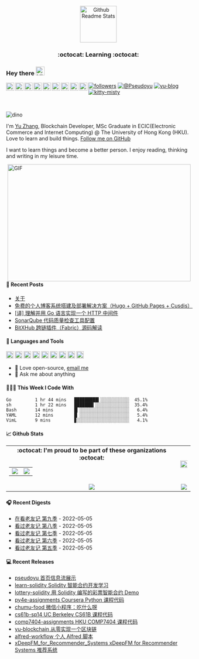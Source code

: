 <p align="center">
 <img width="100px" src="https://cdn.jsdelivr.net/gh/pseudoyu/image-hosting@master/images/profile_logo.svg" align="center" alt="Github Readme Stats" />
 <h3 align="center">:octocat: Learning :octocat:</h3>
</p>

### Hey there <img src='https://cdn.jsdelivr.net/gh/pseudoyu/image-hosting@master/images/hey.gif' alt='Hi' width="24"/> 
<a href="https://github.com/pseudoyu">
  <img align="left" alt="Yu's LinkdeIn" width="22px" src="https://cdn.jsdelivr.net/npm/simple-icons@3.13.0/icons/github.svg" />
</a>
<a href="https://leetcode-cn.com/u/pseudoyu/">
  <img align="left" alt="Yu's LeetCode" width="22px" src="https://cdn.jsdelivr.net/npm/simple-icons@3.13.0/icons/leetcode.svg" />
</a>
<a href="https://www.linkedin.com/in/pseudoyu/">
  <img align="left" alt="Yu's LinkdeIn" width="22px" src="https://cdn.jsdelivr.net/npm/simple-icons@v3/icons/linkedin.svg" />
</a>
<a href="https://www.coursera.org/user/ffe947f087d1f63b161c3fcb310a6578">
  <img align="left" alt="Yu's Coursera" width="22px" src="https://cdn.jsdelivr.net/npm/simple-icons@3.13.0/icons/coursera.svg"/>
</a>
<a href="https://medium.com/@pseudoyu">
  <img align="left" alt="Yu's Medium" width="22px" src="https://cdn.jsdelivr.net/npm/simple-icons@v3/icons/medium.svg"/>
</a>
<a href="https://www.goodreads.com/user/show/121369734-yu-zhang">
  <img align="left" alt="Yu's Goodreads" width="22px" src="https://cdn.jsdelivr.net/npm/simple-icons@3.13.0/icons/goodreads.svg" />
</a>
<a href="https://www.facebook.com/pseudoyuzhang">
  <img align="left" alt="Yu's Facebook" width="22px" src="https://cdn.jsdelivr.net/npm/simple-icons@3.13.0/icons/facebook.svg"/>
</a>
<a href="https://twitter.com/pseudo_yu">
  <img align="left" alt="Yu's Twitter" width="22px" src="https://cdn.jsdelivr.net/npm/simple-icons@3.13.0/icons/twitter.svg"/>
</a>
<a href="https://www.youtube.com/channel/UCR0O0s303tGBi3P02hstQPA/">
  <img align="left" alt="Yu's YouTube" width="22px" src="https://cdn.jsdelivr.net/npm/simple-icons@3.13.0/icons/youtube.svg"/>
</a>

<!-- [![visitors](https://visitor-badge.glitch.me/badge?page_id=pseudoyu.pseudoyu)](https://github.com/pseudoyu) -->
[![followers](https://img.shields.io/github/followers/pseudoyu?label=followers)](https://github.com/pseudoyu)
[![@Pseudoyu](https://img.shields.io/badge/weibo-%40Pseudoyu-critical)](https://weibo.com/3675416370/profile)
[![yu-blog](https://img.shields.io/badge/blog-yu-9cf)](https://www.pseudoyu.com)
[![kitty-misty](https://img.shields.io/badge/kitty-misty-pink)](https://www.m1sty.com)

<br />

![dino](https://cdn.jsdelivr.net/gh/pseudoyu/image-hosting@master/images/dino.gif)

I'm [Yu Zhang](https://www.pseudoyu.com), Blockchain Developer, MSc Graduate in ECIC(Electronic Commerce and Internet Computing) @ The University of Hong Kong (HKU). Love to learn and build things. [Follow me on GitHub](https://github.com/pseudoyu)

I want to learn things and become a better person. I enjoy reading, thinking and writing in my leisure time.

  <img align="right" alt="GIF" src="https://cdn.jsdelivr.net/gh/pseudoyu/image-hosting@master/images/code.gif?raw=true" width="500" height="320" />

#### 📰 Recent Posts

<!-- blog starts -->
* <a href=https://www.pseudoyu.com/zh/about/ target='_blank'>关于</a>
* <a href=https://www.pseudoyu.com/zh/2022/03/24/free_blog_deploy_using_hugo_and_cusdis/ target='_blank'>免费的个人博客系统搭建及部署解决方案（Hugo + GitHub Pages + Cusdis）</a>
* <a href=https://www.pseudoyu.com/zh/2022/02/15/building_middlewares_with_golang/ target='_blank'>[译] 理解并用 Go 语言实现一个 HTTP 中间件</a>
* <a href=https://www.pseudoyu.com/zh/2021/10/27/sonarqube_code_check_setup/ target='_blank'>SonarQube 代码质量检查工具配置</a>
* <a href=https://www.pseudoyu.com/zh/2021/09/09/blockchain_crosschain_bitxhub/ target='_blank'>BitXHub 跨链插件（Fabric）源码解读</a>
<!-- blog ends -->

#### 🔨 Languages and Tools
<code><img height="20" src="https://cdn.jsdelivr.net/gh/pseudoyu/image-hosting@master/images/go.png"></code>
<code><img height="20" src="https://cdn.jsdelivr.net/gh/pseudoyu/image-hosting@master/images/python.png"></code>
<code><img height="20" src="https://cdn.jsdelivr.net/gh/pseudoyu/image-hosting@master/images/rust.png"></code>
<code><img height="20" src="https://cdn.jsdelivr.net/gh/pseudoyu/image-hosting@master/images/mysql.png"></code>
<code><img height="20" src="https://cdn.jsdelivr.net/gh/pseudoyu/image-hosting@master/images/ubuntu.png"></code>
<code><img height="20" src="https://cdn.jsdelivr.net/gh/pseudoyu/image-hosting@master/images/ethereum.png"></code>
<code><img height="20" src="https://cdn.jsdelivr.net/gh/pseudoyu/image-hosting@master/images/docker.png"></code>
<code><img height="20" src="https://cdn.jsdelivr.net/gh/pseudoyu/image-hosting@master/images/git.png"></code>
<code><img height="20" src="https://cdn.jsdelivr.net/gh/pseudoyu/image-hosting@master/images/vim.png"></code>

- 💼 Love open-source, [email me](mailto:pseudoyu@connect.hku.hk)
- 💬 Ask me about anything

#### 👨🏻‍💻 This Week I Code With
<!-- code_time starts -->

```text
Go         1 hr 44 mins   █████████▍░░░░░░░░░░░  45.1%
sh         1 hr 22 mins   ███████▍░░░░░░░░░░░░░  35.4%
Bash       14 mins        █▎░░░░░░░░░░░░░░░░░░░   6.4%
YAML       12 mins        █▏░░░░░░░░░░░░░░░░░░░   5.4%
VimL       9 mins         ▊░░░░░░░░░░░░░░░░░░░░   4.1%
```

<!-- code_time ends -->

#### 📈 Github Stats

<table align="center" width="100%">
  <tr>
    <td align="center">
      <strong> :octocat: I'm proud to be part of these organizations :octocat: </strong><br>
      <table>
        <tr>
          <td align="center">
            <a href="https://github.com/zhigui-projects">
              <img src="https://avatars.githubusercontent.com/u/40972663?s=150&v=4" />
            </a>
          </td>
          <td align="center">
            <a href="https://github.com/gocn">
              <img src="https://avatars.githubusercontent.com/u/4868496?s=150&v=4" />
            </a>
          </td>
        </tr>
      </table>
    </td>
    <td align="center">
      <img width="120%" src="https://yu-readme.vercel.app/api?username=pseudoyu&count_private=true&theme=gotham&show_icons=true" />
    </td>
  </tr>
  <tr>
          <td align="center">
            <img src="https://yu-readme.vercel.app/api/top-langs/?username=pseudoyu&hide=html,php,css,typescript&layout=compact&theme=gotham">
          </td>
    <td align="center">
      <img src="https://github-readme-streak-stats.herokuapp.com/?user=pseudoyu&theme=gotham">
    </td>
  </tr>
</table>

#### 🎧 Recent Digests

<!-- douban starts -->
* <a href='http://movie.douban.com/subject/3286549/' target='_blank'>在看老友记  第九季</a> - 2022-05-05
* <a href='http://movie.douban.com/subject/3286548/' target='_blank'>看过老友记  第八季</a> - 2022-05-05
* <a href='http://movie.douban.com/subject/3286547/' target='_blank'>看过老友记  第七季</a> - 2022-05-05
* <a href='http://movie.douban.com/subject/3286543/' target='_blank'>看过老友记  第六季</a> - 2022-05-05
* <a href='http://movie.douban.com/subject/3286538/' target='_blank'>看过老友记  第五季</a> - 2022-05-05
<!-- douban ends -->

#### 💻 Recent Releases

<!-- recent_releases starts -->
* <a href=https://github.com/pseudoyu/pseudoyu/releases/tag/v1.1.0 target='_blank'>pseudoyu 首页信息流展示</a>
* <a href=https://github.com/pseudoyu/learn-solidity/releases/tag/v1.0.0 target='_blank'>learn-solidity Solidity 智能合约开发学习</a>
* <a href=https://github.com/pseudoyu/lottery-solidity/releases/tag/v1.0.0 target='_blank'>lottery-solidity 用 Solidity 编写的彩票智能合约 Demo</a>
* <a href=https://github.com/pseudoyu/py4e-assignments/releases/tag/v1.0.0 target='_blank'>py4e-assignments Coursera Python 课程代码</a>
* <a href=https://github.com/pseudoyu/chumu-food/releases/tag/v1.0.0 target='_blank'>chumu-food 微信小程序：吃什么呀</a>
* <a href=https://github.com/pseudoyu/cs61b-sp14/releases/tag/v0.0.1 target='_blank'>cs61b-sp14 UC Berkeley CS61B 课程代码</a>
* <a href=https://github.com/pseudoyu/comp7404-assignments/releases/tag/v1.0.0 target='_blank'>comp7404-assignments HKU COMP7404 课程代码</a>
* <a href=https://github.com/pseudoyu/yu-blockchain/releases/tag/v1.0.0 target='_blank'>yu-blockchain 从零实现一个区块链</a>
* <a href=https://github.com/pseudoyu/alfred-workflow/releases/tag/v0.0.1 target='_blank'>alfred-workflow 个人 Alfred 脚本</a>
* <a href=https://github.com/pseudoyu/xDeepFM_for_Recommender_Systems/releases/tag/v1.0.0 target='_blank'>xDeepFM_for_Recommender_Systems xDeepFM for Recommender Systems 推荐系统</a>
<!-- recent_releases ends -->
